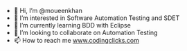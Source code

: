 - 👋 Hi, I’m @moueenkhan
- 👀 I’m interested in Software Automation Testing and SDET
- 🌱 I’m currently learning BDD  with Eclipse
- 💞️ I’m looking to collaborate on Automation Testing
- 📫 How to reach me www.codingclicks.com

<!---
moueenkhan/moueenkhan is a ✨ special ✨ repository because its `README.md` (this file) appears on your GitHub profile.
You can click the Preview link to take a look at your changes.
--->
